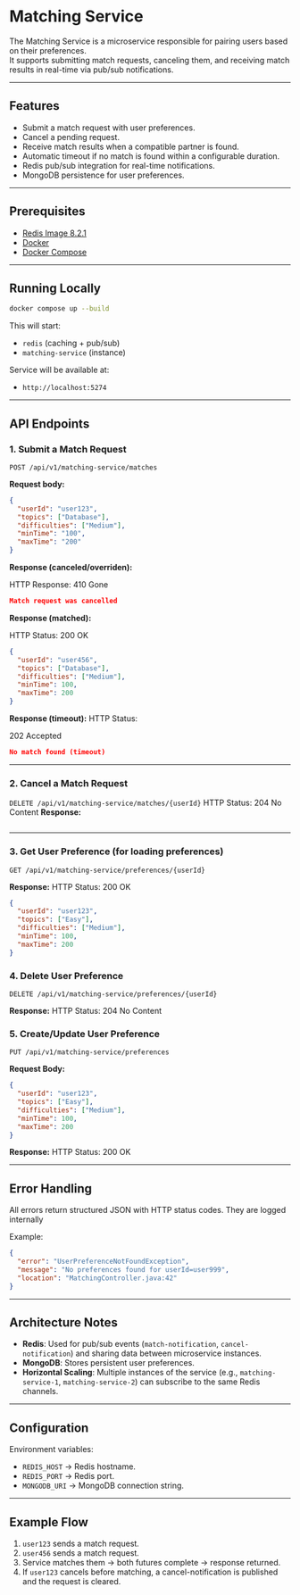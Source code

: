 # Matching Service

The Matching Service is a microservice responsible for pairing users based on their preferences.  
It supports submitting match requests, canceling them, and receiving match results in real-time via pub/sub notifications.

---

## Features

- Submit a match request with user preferences.
- Cancel a pending request.
- Receive match results when a compatible partner is found.
- Automatic timeout if no match is found within a configurable duration.
- Redis pub/sub integration for real-time notifications.
- MongoDB persistence for user preferences.

---

## Prerequisites

- [Redis Image 8.2.1](https://hub.docker.com/_/redis)
- [Docker](https://www.docker.com/)
- [Docker Compose](https://docs.docker.com/compose/)

---

## Running Locally

```bash
docker compose up --build
```

This will start:

- `redis` (caching + pub/sub)
- `matching-service` (instance)

Service will be available at:

- `http://localhost:5274`

---

## API Endpoints

### 1. Submit a Match Request

`POST /api/v1/matching-service/matches`

**Request body:**

```json
{
  "userId": "user123",
  "topics": ["Database"],
  "difficulties": ["Medium"],
  "minTime": "100",
  "maxTime": "200"
}
```

**Response (canceled/overriden):**

HTTP Response: 410 Gone

```json
Match request was cancelled
```

**Response (matched):**

HTTP Status: 200 OK

```json
{
  "userId": "user456",
  "topics": ["Database"],
  "difficulties": ["Medium"],
  "minTime": 100,
  "maxTime": 200
}
```

**Response (timeout):**
HTTP Status:

202 Accepted

```json
No match found (timeout)
```

---

### 2. Cancel a Match Request

`DELETE /api/v1/matching-service/matches/{userId}`
HTTP Status: 204 No Content
**Response:**

```json

```

---

### 3. Get User Preference (for loading preferences)

`GET /api/v1/matching-service/preferences/{userId}`

**Response:**
HTTP Status: 200 OK

```json
{
  "userId": "user123",
  "topics": ["Easy"],
  "difficulties": ["Medium"],
  "minTime": 100,
  "maxTime": 200
}
```

### 4. Delete User Preference

`DELETE /api/v1/matching-service/preferences/{userId}`

**Response:**
HTTP Status: 204 No Content


### 5. Create/Update User Preference

`PUT /api/v1/matching-service/preferences`

**Request Body:**
```json
{
  "userId": "user123",
  "topics": ["Easy"],
  "difficulties": ["Medium"],
  "minTime": 100,
  "maxTime": 200
}
```

**Response:**
HTTP Status: 200 OK


---

## Error Handling

All errors return structured JSON with HTTP status codes. They are logged internally

Example:

```json
{
  "error": "UserPreferenceNotFoundException",
  "message": "No preferences found for userId=user999",
  "location": "MatchingController.java:42"
}
```

---

## Architecture Notes

- **Redis**: Used for pub/sub events (`match-notification`, `cancel-notification`) and sharing data between microservice instances.
- **MongoDB**: Stores persistent user preferences.
- **Horizontal Scaling**: Multiple instances of the service (e.g., `matching-service-1`, `matching-service-2`) can subscribe to the same Redis channels.

---

## Configuration

Environment variables:

- `REDIS_HOST` → Redis hostname.
- `REDIS_PORT` → Redis port.
- `MONGODB_URI` → MongoDB connection string.

---

## Example Flow

1. `user123` sends a match request.
2. `user456` sends a match request.
3. Service matches them → both futures complete → response returned.
4. If `user123` cancels before matching, a cancel-notification is published and the request is cleared.
